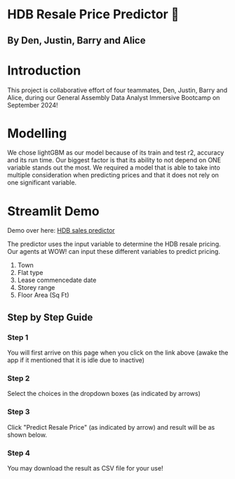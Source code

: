 <h1>HDB Resale Price Predictor 🏡 </h1>
<h2>By Den, Justin, Barry and Alice</h2>

# Introduction

This project is collaborative effort of four teammates, Den, Justin, Barry and Alice, during our General Assembly Data Analyst Immersive Bootcamp on September 2024!

# Modelling

We chose lightGBM as our model because of its train and test r2, accuracy and its run time. Our biggest factor is that its ability to not depend on ONE variable stands out the most. We required a model that is able to take into multiple consideration when predicting prices and that it does not rely on one significant variable.

# Streamlit Demo
Demo over here:
<a href="https://dj-bab-hdb-sales-predictor.streamlit.app">HDB sales predictor</a>

The predictor uses the input variable to determine the HDB resale pricing. Our agents at WOW! can input these different variables to predict pricing.
1. Town
2. Flat type
3. Lease commencedate date
4. Storey range
5. Floor Area (Sq Ft)

## Step by Step Guide

### Step 1
You will first arrive on this page when you click on the link above (awake the app if it mentioned that it is idle due to inactive)


### Step 2
Select the choices in the dropdown boxes (as indicated by arrows)


### Step 3
Click "Predict Resale Price" (as indicated by arrow) and result will be as shown below.

### Step 4
You may download the result as CSV file for your use!

